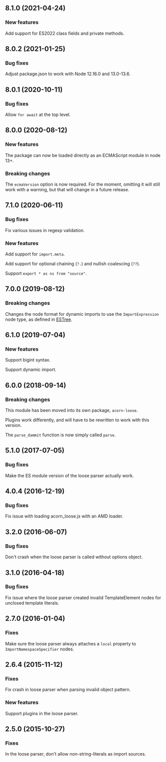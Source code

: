 ## 8.1.0 (2021-04-24)

### New features

Add support for ES2022 class fields and private methods.

## 8.0.2 (2021-01-25)

### Bug fixes

Adjust package.json to work with Node 12.16.0 and 13.0-13.6.

## 8.0.1 (2020-10-11)

### Bug fixes

Allow `for await` at the top level.

## 8.0.0 (2020-08-12)

### New features

The package can now be loaded directly as an ECMAScript module in node 13+.

### Breaking changes

The `ecmaVersion` option is now required. For the moment, omitting it will still work with a warning, but that will change in a future release.

## 7.1.0 (2020-06-11)

### Bug fixes

Fix various issues in regexp validation.

### New features

Add support for `import.meta`.

Add support for optional chaining (`?.`) and nullish coalescing (`??`).

Support `export * as ns from "source"`.

## 7.0.0 (2019-08-12)

### Breaking changes

Changes the node format for dynamic imports to use the `ImportExpression` node type, as defined in [ESTree](https://github.com/estree/estree/blob/master/es2020.md#importexpression).

## 6.1.0 (2019-07-04)

### New features

Support bigint syntax.

Support dynamic import.

## 6.0.0 (2018-09-14)

### Breaking changes

This module has been moved into its own package, `acorn-loose`.

Plugins work differently, and will have to be rewritten to work with this version.

The `parse_dammit` function is now simply called `parse`.

## 5.1.0 (2017-07-05)

### Bug fixes

Make the ES module version of the loose parser actually work.

## 4.0.4 (2016-12-19)

### Bug fixes

Fix issue with loading acorn_loose.js with an AMD loader.

## 3.2.0 (2016-06-07)

### Bug fixes

Don't crash when the loose parser is called without options object.

## 3.1.0 (2016-04-18)

### Bug fixes

Fix issue where the loose parser created invalid TemplateElement nodes for unclosed template literals.

## 2.7.0 (2016-01-04)

### Fixes

Make sure the loose parser always attaches a `local` property to `ImportNamespaceSpecifier` nodes.

## 2.6.4 (2015-11-12)

### Fixes

Fix crash in loose parser when parsing invalid object pattern.

### New features

Support plugins in the loose parser.

## 2.5.0 (2015-10-27)

### Fixes

In the loose parser, don't allow non-string-literals as import sources.
